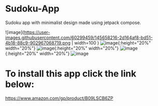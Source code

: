 # Sudoku-App
Sudoku app with minimalist design made using jetpack compose.

![image](https://user-images.githubusercontent.com/60299459/145658216-2d164af8-bd51-4b18-88c9-902967068719.png | width=100 )
![image](https://user-images.githubusercontent.com/60299459/145658223-d2a4c84b-3cc8-4f8c-b44c-8cf51b11bef6.png){:height="20%" width="20%"}
![image](https://user-images.githubusercontent.com/60299459/145658224-cda4b2ba-2dee-434d-b26c-b4b160ab10b8.png){:height="20%" width="20%"}
![image](https://user-images.githubusercontent.com/60299459/145658230-2c649c33-2a2b-4aa5-890d-0727eff60dad.png){:height="20%" width="20%"}
![image](https://user-images.githubusercontent.com/60299459/145658233-9f46c29b-790c-4a7e-9188-c5d76796e14e.png)


# To install this app click the link below:
https://www.amazon.com/gp/product/B09LSCB6ZP
